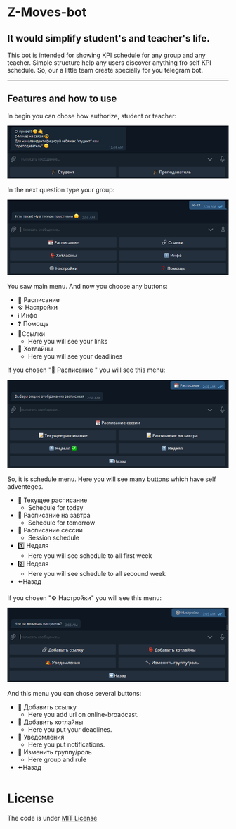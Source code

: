 # Z-Moves-bot


## It would simplify student's and teacher's life.
This bot is intended for showing KPI schedule for any group and any teacher. Simple structure help any users discover anything fro self KPI schedule.
So, our a little team create specially for you telegram bot. 
<hr>

## Features and how to use
In begin you can chose how authorize, student or teacher:

![Chose rule](https://github.com/danilos1/z-moves-bot/blob/main/img/image_2020-12-11_00-49-20.png)

In the next question type your group:

![Main menu](https://github.com/danilos1/z-moves-bot/blob/main/img/image_2020-12-11_02-57-05.png)

You saw main menu. And now you choose any buttons:
* 📝 Расписание 
* ⚙ Настройки
* ℹ Инфо
* ❓ Помощь
* 🔗Ссылки
   * Here you will see your links
* 👺 Хотлайны
   * Here you will see your deadlines

If you chosen "📝 Расписание " you will see this menu:

![Schedule menu](https://github.com/danilos1/z-moves-bot/blob/main/img/image_2020-12-11_02-58-15.png)

So, it is schedule menu. Here you will see many buttons which have self adventeges.
* 📝 Текущее расписание
    * Schedule for today
* 📝 Расписание на завтра
    * Schedule for tomorrow
* 📆 Расписание сессии
    * Session schedule
* 1️⃣ Неделя
    * Here you will see schedule to all first week
* 2️⃣ Неделя
    * Here you will see schedule to all secound week
* ⬅️Назад

If you chosen "⚙ Настройки" you will see this menu:

![Setting menu](https://github.com/danilos1/z-moves-bot/blob/main/img/image_2020-12-11_03-06-03.png)

And this menu you can chose several buttons:
* 🔗 Добавить ссылку
     * Here you add url on online-broadcast.
* 👺 Добавить хотлайны
     * Here you put your deadlines.
* 🔕 Уведомления
     * Here you put notifications. 
* 🔧 Изменить группу/роль
     * Here group and rule
* ⬅️Назад

# License
The code is under [MIT License](https://github.com/danilos1/z-moves-bot/blob/main/LICENSE)
